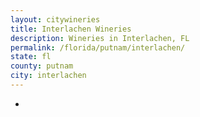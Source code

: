 ```yaml
---
layout: citywineries
title: Interlachen Wineries
description: Wineries in Interlachen, FL
permalink: /florida/putnam/interlachen/
state: fl
county: putnam
city: interlachen
---
```

-
